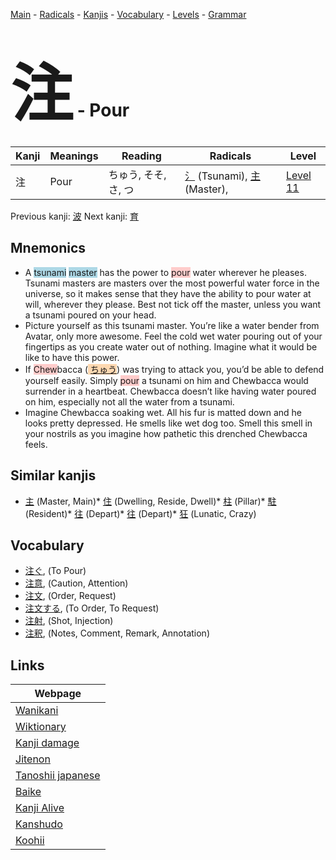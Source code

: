 <style> bigfont {font-size: 100px}</style>
[Main](../index.md) -
[Radicals](../radicals.md) -
[Kanjis](../kanjis.md) -
[Vocabulary](../vocabulary.md) -
[Levels](../levels.md) -
[Grammar](../grammar.md)
# <bigfont> 注</bigfont> - Pour 

| Kanji | Meanings | Reading | Radicals | Level |
| --- | --- | --- | --- | --- |
| 注 | Pour | ちゅう, そそ, さ, つ | [氵](../radicals/氵.md) (Tsunami), [主](../radicals/主.md) (Master),  | [Level 11](../levels/wk_level11.md) |

Previous kanji: [波](波.md) Next kanji: [育](育.md) 

## Mnemonics
 * A <span style="background-color:#ADD8E6"> tsunami</span> <span style="background-color:#ADD8E6"> master</span> has the power to <span style="background-color:#ffcccb"> pour</span> water wherever he pleases. Tsunami masters are masters over the most powerful water force in the universe, so it makes sense that they have the ability to pour water at will, wherever they please. Best not tick off the master, unless you want a tsunami poured on your head.
* Picture yourself as this tsunami master. You’re like a water bender from Avatar, only more awesome. Feel the cold wet water pouring out of your fingertips as you create water out of nothing. Imagine what it would be like to have this power.
* If <span style="background-color:#ffcccb"> Chew</span>bacca (<span style="background-color:#fed8b1"> [ちゅう](https://jisho.org/search/ちゅう)</span>) was trying to attack you, you’d be able to defend yourself easily. Simply <span style="background-color:#ffcccb"> pour</span> a tsunami on him and Chewbacca would surrender in a heartbeat. Chewbacca doesn’t like having water poured on him, especially not all the water from a tsunami.
* Imagine Chewbacca soaking wet. All his fur is matted down and he looks pretty depressed. He smells like wet dog too. Smell this smell in your nostrils as you imagine how pathetic this drenched Chewbacca feels.


## Similar kanjis
 * [主](主.md) (Master, Main)* [住](住.md) (Dwelling, Reside, Dwell)* [柱](柱.md) (Pillar)* [駐](駐.md) (Resident)* [往](往.md) (Depart)* [往](往.md) (Depart)* [狂](狂.md) (Lunatic, Crazy)


## Vocabulary
 * [注ぐ](../vocabulary/注.md), (To Pour)
* [注意](../vocabulary/注.md), (Caution, Attention)
* [注文](../vocabulary/注.md), (Order, Request)
* [注文する](../vocabulary/注.md), (To Order, To Request)
* [注射](../vocabulary/注.md), (Shot, Injection)
* [注釈](../vocabulary/注.md), (Notes, Comment, Remark, Annotation)



## Links 

| Webpage |
| --- |
| [Wanikani          ](https://www.wanikani.com/kanji/注) |
| [Wiktionary        ](https://en.wiktionary.org/wiki/注) |
| [Kanji damage      ](http://www.kanjidamage.com/kanji/search?utf8=✓&q=注) |
| [Jitenon           ](https://jitenon.com/kanji/注) |
| [Tanoshii japanese ](https://www.tanoshiijapanese.com/dictionary/kanji.cfm?k=注) |
| [Baike             ](https://baike.baidu.com/item/注) |
| [Kanji Alive       ](https://app.kanjialive.com/注) |
| [Kanshudo          ](https://www.kanshudo.com/searchmn?q=注) |
| [Koohii            ](https://kanji.koohii.com/study/kanji/注) |

